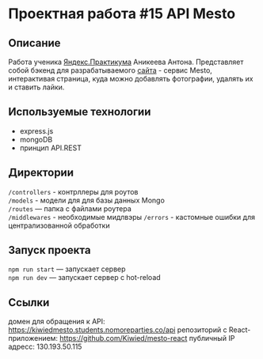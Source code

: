 # Проектная работа #15 API Mesto

## Описание

Работа ученика [Яндекс.Практикума](https://praktikum.yandex.ru/ "Яндекс.Практикум") Аникеева Антона.
Представляет собой бэкенд для разрабатываемого [сайта](https://kiwiedmesto.students.nomoreparties.co) - сервис Mesto, интерактивая страница, куда можно добавлять фотографии, удалять их и ставить лайки.

## Используемые технологии

* express.js
* mongoDB
* принцип API.REST

## Директории

`/controllers` - контрллеры для роутов  
`/models` - модели для для базы данных Mongo  
`/routes` — папка с файлами роутера  
`/middlewares` - необходимые мидлвэры
`/errors` - кастомные ошибки для централизованной обработки
  
## Запуск проекта

`npm run start` — запускает сервер   
`npm run dev` — запускает сервер с hot-reload

## Ссылки

домен для обращения к API: https://kiwiedmesto.students.nomoreparties.co/api
репозиторий с React-приложением: https://github.com/Kiwied/mesto-react 
публичный IP адресс: 130.193.50.115

